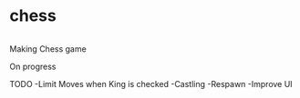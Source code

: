 # chess

<div>
<img width="200 src = "https://user-images.githubusercontent.com/31745861/102680865-bee3d400-41ff-11eb-8717-b4fda19d2202.PNG">
</div>

Making Chess game

On progress

TODO
-Limit Moves when King is checked
-Castling
-Respawn
-Improve UI
